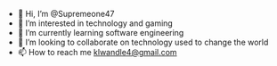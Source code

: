 - 👋 Hi, I’m @Supremeone47
- 👀 I’m interested in technology and gaming
- 🌱 I’m currently learning software engineering 
- 💞️ I’m looking to collaborate on technology used to change the world
- 📫 How to reach me klwandle4@gmail.com 

<!---
Supremeone47/Supremeone47 is a ✨ special ✨ repository because its `README.md` (this file) appears on your GitHub profile.
You can click the Preview link to take a look at your changes.


--->
